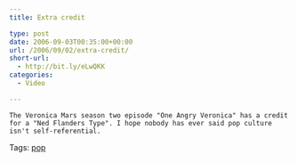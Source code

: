 ```yaml
---
title: Extra credit

type: post
date: 2006-09-03T00:35:00+00:00
url: /2006/09/02/extra-credit/
short-url:
  - http://bit.ly/eLwQKK
categories:
  - Video

---
```

<div class='microid-mailto+http:sha1:d8e3eea2994869e5b53c4f0726db4da5d852f763'>
  
    The Veronica Mars season two episode "One Angry Veronica" has a credit for a "Ned Flanders Type". I hope nobody has ever said pop culture isn't self-referential.
  
</div>

<div class="st-post-tags">
  Tags: <a href="http://www.cavort.org/tag/pop/" title="pop" rel="tag">pop</a><br />
</div>